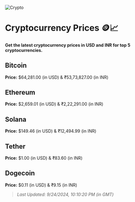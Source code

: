 
![Crypto](https://www.techguide.com.au/wp-content/uploads/2020/11/crypto3.jpeg)

# Cryptocurrency Prices 🪙📈

#### Get the latest cryptocurrency prices in USD and INR for top 5 cryptocurrencies.

## Bitcoin

**Price:** $64,281.00 (in USD) & ₹53,73,827.00 (in INR)

## Ethereum

**Price:** $2,659.01 (in USD) & ₹2,22,291.00 (in INR)

## Solana

**Price:** $149.46 (in USD) & ₹12,494.99 (in INR)

## Tether

**Price:** $1.00 (in USD) & ₹83.60 (in INR)

## Dogecoin

**Price:** $0.11 (in USD) & ₹9.15 (in INR)

> _Last Updated: 9/24/2024, 10:10:20 PM (in GMT)_
